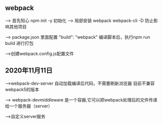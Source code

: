 ## webpack
--> 首先知心 npm init -y 初始化
--> 局部安装 webpack webpack-cli -D 防止影响其他项目

--> package.json 里面配置 "build": "webpack" 编译脚本后，执行npm run build 进行打包

-->创建webpack.config.js配置文件

## 2020年11月11日
-->webpack-dev-server 自动加载编译后代码，不需要刷新浏览器
目前不兼容webpack5的版本

--> webpack-devmiddleware 是一个容器,它可以把webpack处理后的文件传递给一个服务器（server）

-->自定义server服务